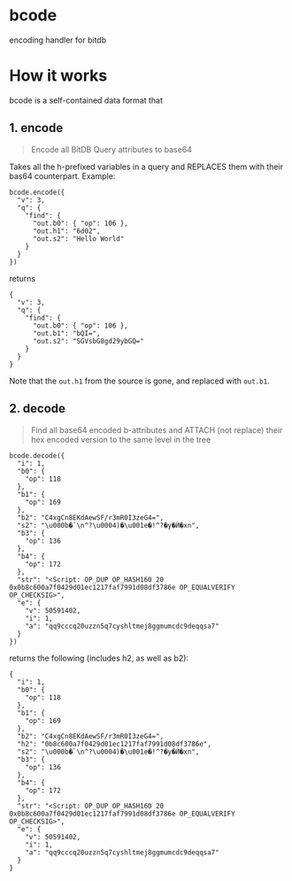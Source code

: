 # bcode

encoding handler for bitdb

# How it works

bcode is a self-contained data format that 

## 1. encode

> Encode all BitDB Query attributes to base64

Takes all the h-prefixed variables in a query and REPLACES them with their bas64 counterpart. Example:

```
bcode.encode({
  "v": 3,
  "q": {
    "find": {
      "out.b0": { "op": 106 },
      "out.h1": "6d02",
      "out.s2": "Hello World"
    }
  }
})
```

returns

```
{
  "v": 3,
  "q": {
    "find": {
      "out.b0": { "op": 106 },
      "out.b1": "bQI=",
      "out.s2": "SGVsbG8gd29ybGQ="
    }
  }
}
```

Note that the `out.h1` from the source is gone, and replaced with `out.b1`.

## 2. decode

> Find all base64 encoded b-attributes and ATTACH (not replace) their hex encoded version to the same level in the tree


```
bcode.decode({
  "i": 1,
  "b0": {
    "op": 118
  },
  "b1": {
    "op": 169
  },
  "b2": "C4xgCn8EKdAewSF/r3mR0I3zeG4=",
  "s2": "\u000b�`\n^?\u0004)�\u001e�!^?�y�Ѝ�xn",
  "b3": {
    "op": 136
  },
  "b4": {
    "op": 172
  },
  "str": "<Script: OP_DUP OP_HASH160 20 0x0b8c600a7f0429d01ec1217faf7991d08df3786e OP_EQUALVERIFY OP_CHECKSIG>",
  "e": {
    "v": 50591402,
    "i": 1,
    "a": "qq9cccq20uzzn5q7cyshltmej8ggmumcdc9deqqsa7"
  }
})
```

returns the following (includes h2, as well as b2):

```
{
  "i": 1,
  "b0": {
    "op": 118
  },
  "b1": {
    "op": 169
  },
  "b2": "C4xgCn8EKdAewSF/r3mR0I3zeG4=",
  "h2": "0b8c600a7f0429d01ec1217faf7991d08df3786e",
  "s2": "\u000b�`\n^?\u0004)�\u001e�!^?�y�Ѝ�xn",
  "b3": {
    "op": 136
  },
  "b4": {
    "op": 172
  },
  "str": "<Script: OP_DUP OP_HASH160 20 0x0b8c600a7f0429d01ec1217faf7991d08df3786e OP_EQUALVERIFY OP_CHECKSIG>",
  "e": {
    "v": 50591402,
    "i": 1,
    "a": "qq9cccq20uzzn5q7cyshltmej8ggmumcdc9deqqsa7"
  }
}
```

